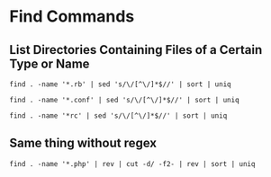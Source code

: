 # Find Commands

## List Directories Containing Files of a Certain Type or Name

    find . -name '*.rb' | sed 's/\/[^\/]*$//' | sort | uniq

    find . -name '*.conf' | sed 's/\/[^\/]*$//' | sort | uniq

    find . -name '*rc' | sed 's/\/[^\/]*$//' | sort | uniq


## Same thing without regex

    find . -name '*.php' | rev | cut -d/ -f2- | rev | sort | uniq